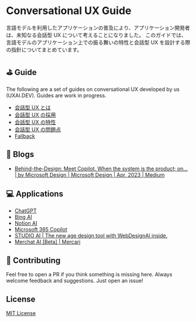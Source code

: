 # Conversational UX Guide

言語モデルを利用したアプリケーションの普及により、アプリケーション開発者は、未知なる会話型 UX について考えることになりました。
このガイドでは、言語モデルのアプリケーション上での振る舞いの特性と会話型 UX を設計する際の指針についてまとめています。

## ⛳️ Guide

The following are a set of guides on conversational UX developed by us (UXAI.DEV). Guides are work in progress.

- [会話型 UX とは](/guides/intro.md)
- [会話型 UX の採用](/guides/adoption.md)
- [会話型 UX の特性](/guides/attributes.md)
- [会話型 UX の問題点](/guides/issues.md)
- [Fallback](/guides/fallback.md)

## 📃 Blogs

- [Behind-the-Design: Meet Copilot. When the system is the product; on… | by Microsoft Design | Microsoft Design | Apr, 2023 | Medium](https://medium.com/microsoft-design/behind-the-design-meet-copilot-2c68182a0e70)

## 💻 Applications

- [ChatGPT](https://openai.com/blog/chatgpt)
- [Bing AI](https://www.microsoft.com/ja-jp/bing?form=MA13FJ)
- [Notion AI](https://www.notion.so/ja-jp/product/ai)
- [Microsoft 365 Copilot](https://blogs.windows.com/japan/2023/03/28/introducing-microsoft-365-copilot-a-whole-new-way-to-work/)
- [STUDIO AI | The new age design tool with WebDesignAI inside.](https://studio.design/?ref=producthunt)
- [Merchat AI [Beta] | Mercari](https://www.mercari.com/merchat/)

## 🤝 Contributing

Feel free to open a PR if you think something is missing here. Always welcome feedback and suggestions. Just open an issue!

## License

[MIT License](/LICENSE.md)

